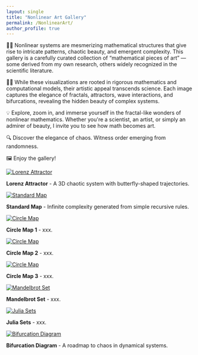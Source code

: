 ```yaml
---
layout: single
title: "Nonlinear Art Gallery"
permalink: /NonlinearArt/
author_profile: true
---
```


🔬✨ Nonlinear systems are mesmerizing mathematical structures that give rise to intricate patterns, chaotic beauty, and emergent complexity. This gallery is a carefully curated collection of “mathematical pieces of art” — some derived from my own research, others widely recognized in the scientific literature.

🎨✨ While these visualizations are rooted in rigorous mathematics and computational models, their artistic appeal transcends science. Each image captures the elegance of fractals, attractors, wave interactions, and bifurcations, revealing the hidden beauty of complex systems.

💡 Explore, zoom in, and immerse yourself in the fractal-like wonders of nonlinear mathematics. Whether you're a scientist, an artist, or simply an admirer of beauty, I invite you to see how math becomes art.

🔍 Discover the elegance of chaos. Witness order emerging from randomness.

🖼️ Enjoy the gallery!


<div class="gallery-container">
  <div class="gallery-item">
    <a href="/assets/images/LorenzAttractor.png" data-lightbox="gallery" data-title="Lorenz Attractor - A Chaotic System">
      <img src="assets/images/LorenzAttractor.png" alt="Lorenz Attractor">
    </a>
    <p> <strong>Lorenz Attractor</strong> - A 3D chaotic system with butterfly-shaped trajectories.</p>
  </div>
  
  <div class="gallery-item">
    <a href="/assets/images/StandardMap.png" data-lightbox="gallery" data-title="Standard Map">
      <img src="assets/images/StandardMap.png" alt="Standard Map">
    </a>
    <p> <strong>Standard Map</strong> - Infinite complexity generated from simple recursive rules.</p>
  </div>
  
  <div class="gallery-item">
    <a href="/assets/images/CircleMap1.jpg" data-lightbox="gallery" data-title="Circle Map">
      <img src="assets/images/CircleMap1.jpg" alt="Circle Map">
    </a>
    <p> <strong>Circle Map 1</strong> - xxx.</p>
  </div>

  <div class="gallery-item">
    <a href="/assets/images/CircleMap2.jpg" data-lightbox="gallery" data-title="Circle Map">
      <img src="assets/images/CircleMap2.jpg" alt="Circle Map">
    </a>
    <p> <strong>Circle Map 2</strong> - xxx.</p>
  </div>

  <div class="gallery-item">
    <a href="/assets/images/CircleMap3.jpg" data-lightbox="gallery" data-title="Circle Map">
      <img src="assets/images/CircleMap3.jpg" alt="Circle Map">
    </a>
    <p> <strong>Circle Map 3</strong> - xxx.</p>
  </div>

  <div class="gallery-item">
    <a href="/assets/images/Mandelbrot1.jpg" data-lightbox="gallery" data-title="Mandelbrot Set">
      <img src="assets/images/Mandelbrot1.jpg" alt="Mandelbrot Set">
    </a>
    <p> <strong>Mandelbrot Set</strong> - xxx.</p>
  </div>

  <div class="gallery-item">
    <a href="/assets/images/JuliaSet1.png" data-lightbox="gallery" data-title="Julia Sets">
      <img src="assets/images/JuliaSet1.png" alt="Julia Sets">
    </a>
    <p> <strong>Julia Sets</strong> - xxx.</p>
  </div>

  <div class="gallery-item">
    <a href="/assets/images/LorenzAttractor.png" data-lightbox="gallery" data-title="Bifurcation Diagram">
      <img src="assets/images/BifurcationDiagram.png" alt="Bifurcation Diagram">
    </a>
    <p> <strong>Bifurcation Diagram</strong> - A roadmap to chaos in dynamical systems.</p>
  </div>
  
</div>




